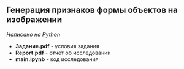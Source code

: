 ## Генерация признаков формы объектов на изображении

_Написано на Python_

 * **Задание.pdf** - условия задания
 * **Report.pdf** - отчет об исследовании
 * **main.ipynb** - код исследования
